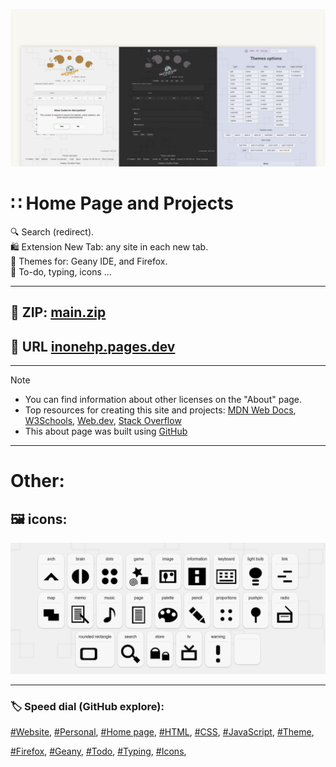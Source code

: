 <!-- README.md v.1.5.1 -->
  
![page with light and dark mode](/img/github-banner-settings.png)  
  
#  ∷ Home Page and Projects  
🔍 Search (redirect).  
🛍️ Extension New Tab: any site in each new tab.  
🎨 Themes for: Geany IDE, and Firefox.  
📝 To-do, typing, icons ...  
  
---
  
## 📁 ZIP: [main.zip](https://github.com/inonehp/inonehp.pages.dev/archive/refs/heads/main.zip)
## 🔗 URL [inonehp.pages.dev](https://inonehp.pages.dev/)
  
---
  
> [!NOTE]
> - You can find information about other licenses on the "About" page.  
> - Top resources for creating this site and projects: [MDN Web Docs](https://developer.mozilla.org/), [W3Schools](https://www.w3schools.com/), [Web.dev](https://web.dev/), [Stack Overflow](https://stackoverflow.com/)  
> - This about page was built using [GitHub](https://github.com/)  
  
---
  
# Other:
## 🖼️ icons:
  
![icons](/img/screenshots/icons.png)
  

---
  
  
<!-- 
### 🖼️ Screenshots:  

![light theme](/img/screenshots/light.png)
![dark theme](/img/screenshots/dark.png)
![theme option](/img/screenshots/theme-option.png)
-->

### 🏷️ Speed dial (GitHub explore):  
[#Website](https://github.com/topics/website?s=updated),
[#Personal](https://github.com/topics/personal?s=updated),
[#Home page](https://github.com/topics/homepage?s=updated),
[#HTML](https://github.com/topics/HTML?s=updated),
[#CSS](https://github.com/topics/css?s=updated),
[#JavaScript](https://github.com/topics/javascript?s=updated),
[#Theme](https://github.com/topics/theme?s=updated),
  
[#Firefox](https://github.com/topics/firefox?s=updated),
[#Geany](https://github.com/topics/geany?s=updated),
[#Todo](https://github.com/topics/todo?s=updated),
[#Typing](https://github.com/topics/typing?s=updated),
[#Icons](https://github.com/topics/icons?s=updated),
